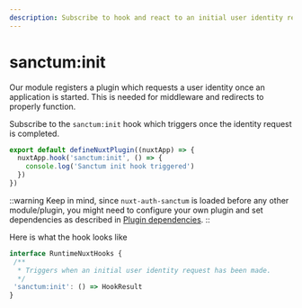 ```yaml
---
description: Subscribe to hook and react to an initial user identity request.
---
```


# sanctum:init

Our module registers a plugin which requests a user identity once an application is started. This is needed for middleware and redirects to properly function.

Subscribe to the `sanctum:init` hook which triggers once the identity request is completed.

```typescript [plugins/sanctum-listener.ts]
export default defineNuxtPlugin((nuxtApp) => {
  nuxtApp.hook('sanctum:init', () => {
    console.log('Sanctum init hook triggered')
  })
})
```

::warning
Keep in mind, since `nuxt-auth-sanctum` is loaded before any other module/plugin, you might need to configure your own plugin and set dependencies as described in [Plugin dependencies](../advanced/plugin-dependencies.md).
::

Here is what the hook looks like

```typescript
interface RuntimeNuxtHooks {
 /**
  * Triggers when an initial user identity request has been made.
  */
 'sanctum:init': () => HookResult
}
```
